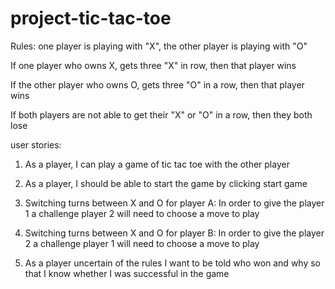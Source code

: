 # project-tic-tac-toe

Rules:
one player is playing with "X", the other player is playing with "O"

If one player who owns X, gets three "X" in row, then that player wins

If the other player who owns O, gets three "O" in a row, then that player wins 

If both players are not able to get their "X" or "O" in a row, then they both lose



user stories:

1. As a player, I can play a game of tic tac toe with the other player

2. As a player, I should be able to start the game by clicking start game

3. Switching turns between X and O for player A: 
In order to give the player 1 a challenge player 2 will need to choose a move to play

4.  Switching turns between X and O for player B: 
In order to give the player 2 a challenge player 1 will need to choose a move to play


5. As a player uncertain of the rules I want to be told who won and why so that I know whether I was successful in the game 






